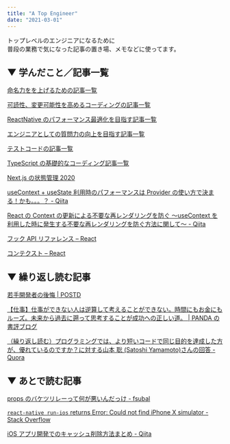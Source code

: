```yaml
---
title: "A Top Engineer"
date: "2021-03-01"
---
```


トップレベルのエンジニアになるために  
普段の業務で気になった記事の置き場、メモなどに使ってます。

## ▼ 学んだこと／記事一覧

[命名力をを上げるための記事一覧](https://www.notion.so/d3aa8acb9c31486dab0ab84358c33cf9)

[可読性、変更可能性を高めるコーディングの記事一覧](https://www.notion.so/1368f089cf7f49a68943a07060ae3007)

[ReactNative のパフォーマンス最適化を目指す記事一覧](https://www.notion.so/ReactNative-bc62b925ada04a068125f3fd2586a7af)

[エンジニアとしての質問力の向上を目指す記事一覧](https://www.notion.so/954de8ded052401aa691b5e047be558c)

[テストコードの記事一覧](https://www.notion.so/8772e4ab43764c65a8b4fa5484b1dce1)

[TypeScript の基礎的なコーディング記事一覧](https://www.notion.so/TypeScript-b696e89f4f9c4b0083dab5a4eb99d055)

[Next.js の状態管理 2020](https://www.notion.so/Next-js-2020-0eae02ccd12f4e0bac00a8c62850dfef)

[useContext + useState 利用時のパフォーマンスは Provider の使い方で決まる！かも。。。？ - Qiita](https://www.notion.so/useContext-useState-Provider-Qiita-4eea2f45b64c4d6296f0ca630e6f9ea1)

[React の Context の更新による不要な再レンダリングを防ぐ 〜useContext を利用した時に発生する不要な再レンダリングを防ぐ方法に関して〜 - Qiita](https://www.notion.so/React-Context-useContext-Qiita-39152ca6e6c347428082b9f4fcc35856)

[フック API リファレンス – React](https://www.notion.so/API-React-16decc3994fd41f7a2909a1b1ce2e906)

[コンテクスト – React](https://www.notion.so/React-e41e8998b26641deb00b54a2011ebfd0)

## ▼ 繰り返し読む記事

[若手開発者の後悔 | POSTD](https://www.notion.so/POSTD-c41861287f5649bcb3ad6164c3829eca)

[【仕事】仕事ができない人は逆算して考えることができない。時間にもお金にもルーズ。未来から過去に遡って思考することが成功への正しい道。 | PANDA の書評ブログ](https://www.notion.so/PANDA-d883505e43d1431a8389b75d610f0e9b)

[（繰り返し読む）プログラミングでは、より短いコードで同じ目的を達成した方が、優れているのですか？に対する山本 聡 (Satoshi Yamamoto)さんの回答 - Quora](https://www.notion.so/Satoshi-Yamamoto-Quora-7e42fb01679f48549f280aa3e6987173)

## ▼ あとで読む記事

[props のバケツリレーって何が悪いんだっけ - fsubal](https://www.notion.so/props-fsubal-e5452b32323a47a4a79abd0c6709f365)

[`react-native run-ios` returns Error: Could not find iPhone X simulator - Stack Overflow](https://www.notion.so/react-native-run-ios-returns-Error-Could-not-find-iPhone-X-simulator-Stack-Overflow-eed38adba32641c1b9ec28d2b73a6503)

[iOS アプリ開発でのキャッシュ削除方法まとめ - Qiita](https://www.notion.so/iOS-Qiita-75f935e6da064c16b8750983ebbd9f26)
